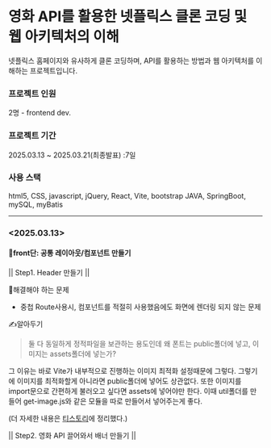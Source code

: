 # 영화 API를 활용한 넷플릭스 클론 코딩 및 웹 아키텍처의 이해
넷플릭스 홈페이지와 유사하게 클론 코딩하며, API를 활용하는 방법과 웹 아키텍처를 이해하는 프로젝트입니다.

### 프로젝트 인원
2명 - frontend dev.

### 프로젝트 기간
2025.03.13 ~ 2025.03.21(최종발표) :7일

### 사용 스택
html5, CSS, javascript, jQuery, React, Vite, bootstrap
JAVA, SpringBoot, mySQL, myBatis

-------------------------------------------------------------------------------

### <2025.03.13>

#### 🚀front단:  공통 레이아웃/컴포넌트 만들기

|| Step1. Header 만들기 ||

🔴해결해야 하는 문제

- 중첩 Route사용시, <Outlet />컴포넌트를 적절히 사용했음에도 화면에 렌더링 되지 않는 문제

✍️알아두기

> 둘 다 동일하게 정적파일을 보관하는 용도인데 왜 폰트는 public폴더에 넣고, 이미지는 assets폴더에 넣는가?

그 이유는 바로 Vite가 내부적으로 진행하는 이미지 최적화 설정때문에 그렇다.
그렇기에 이미지를 최적화할게 아니라면 public폴더에 넣어도 상관없다.
또한 이미지를 import문으로 간편하게 불러오고 싶다면 assets에 넣어야만 한다.
이때 util폴더를 만들어 get-image.js와 같은 모듈을 따로 만들어서 넣어주는게 좋다.

(더 자세한 내용은 [티스토리](https://kenco.tistory.com/56)에 정리했다.)


|| Step2. 영화 API 끌어와서 배너 만들기 ||
